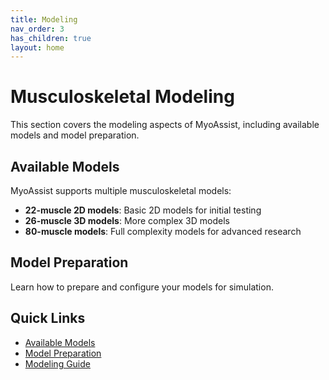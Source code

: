 ```yaml
---
title: Modeling
nav_order: 3
has_children: true
layout: home
---
```


# Musculoskeletal Modeling

This section covers the modeling aspects of MyoAssist, including available models and model preparation.

## Available Models

MyoAssist supports multiple musculoskeletal models:

- **22-muscle 2D models**: Basic 2D models for initial testing
- **26-muscle 3D models**: More complex 3D models
- **80-muscle models**: Full complexity models for advanced research

## Model Preparation

Learn how to prepare and configure your models for simulation.

## Quick Links

- [Available Models](available-models)
- [Model Preparation](model-prep)
- [Modeling Guide](modeling-guide)